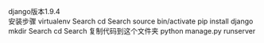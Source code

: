 django版本1.9.4<br>
安装步骤
virtualenv Search
cd Search
source bin/activate
pip install django
mkdir Search
cd Search
复制代码到这个文件夹
python manage.py runserver

